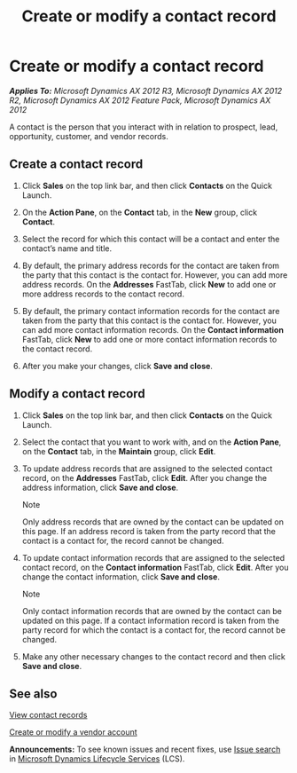 ﻿---
title: Create or modify a contact record
TOCTitle: Create or modify a contact record
ms:assetid: 61aa9a22-46ff-41bb-adec-9ccd93b34365
ms:mtpsurl: https://technet.microsoft.com/en-us/library/Hh271545(v=AX.60)
ms:contentKeyID: 36384177
ms.date: 04/18/2014
mtps_version: v=AX.60
f1_keywords:
- EPContactPersonEdit
---

# Create or modify a contact record 


_**Applies To:** Microsoft Dynamics AX 2012 R3, Microsoft Dynamics AX 2012 R2, Microsoft Dynamics AX 2012 Feature Pack, Microsoft Dynamics AX 2012_

A contact is the person that you interact with in relation to prospect, lead, opportunity, customer, and vendor records.

## Create a contact record

1.  Click **Sales** on the top link bar, and then click **Contacts** on the Quick Launch.

2.  On the **Action Pane**, on the **Contact** tab, in the **New** group, click **Contact**.

3.  Select the record for which this contact will be a contact and enter the contact’s name and title.

4.  By default, the primary address records for the contact are taken from the party that this contact is the contact for. However, you can add more address records. On the **Addresses** FastTab, click **New** to add one or more address records to the contact record.

5.  By default, the primary contact information records for the contact are taken from the party that this contact is the contact for. However, you can add more contact information records. On the **Contact information** FastTab, click **New** to add one or more contact information records to the contact record.

6.  After you make your changes, click **Save and close**.

## Modify a contact record

1.  Click **Sales** on the top link bar, and then click **Contacts** on the Quick Launch.

2.  Select the contact that you want to work with, and on the **Action Pane**, on the **Contact** tab, in the **Maintain** group, click **Edit**.

3.  To update address records that are assigned to the selected contact record, on the **Addresses** FastTab, click **Edit**. After you change the address information, click **Save and close**.
    

    > [!NOTE]
    > <P>Only address records that are owned by the contact can be updated on this page. If an address record is taken from the party record that the contact is a contact for, the record cannot be changed.</P>



4.  To update contact information records that are assigned to the selected contact record, on the **Contact information** FastTab, click **Edit**. After you change the contact information, click **Save and close**.
    

    > [!NOTE]
    > <P>Only contact information records that are owned by the contact can be updated on this page. If a contact information record is taken from the party record for which the contact is a contact for, the record cannot be changed.</P>



5.  Make any other necessary changes to the contact record and then click **Save and close**.

## See also

[View contact records](view-contact-records.md)

[Create or modify a vendor account](create-or-modify-a-vendor-account.md)

  
**Announcements:** To see known issues and recent fixes, use [Issue search](http://go.microsoft.com/fwlink/?linkid=389258) in [Microsoft Dynamics Lifecycle Services](http://go.microsoft.com/fwlink/?linkid=306505) (LCS).

